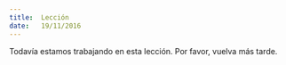 ```yaml
---
title:  Lección
date:   19/11/2016
---
```


Todavía estamos trabajando en esta lección. Por favor, vuelva más tarde.